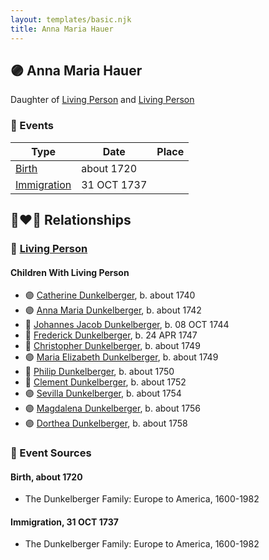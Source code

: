 ```yaml
---
layout: templates/basic.njk
title: Anna Maria Hauer
---
```

## 🟣 Anna Maria Hauer

Daughter of [Living Person](/people/2/22920858) and [Living Person](/people/4/46044031)

### 📆 Events

Type | Date | Place
------ | ------ | ------
[Birth](#event-cc2b1d15-5ebc-4a55-89ef-8f6ff7855432) | about 1720 |
[Immigration](#event-4db9e566-30fd-4a4e-b5eb-9e507bb445d6) | 31 OCT 1737 |

## 👩‍❤️‍👨 Relationships

### 🔵 [Living Person](/people/1/13545057)

#### Children With Living Person
* 🟣 [Catherine Dunkelberger](/people/1/19744824), b. about 1740
* 🟣 [Anna Maria Dunkelberger](/people/2/28076308), b. about 1742
* 🔵 [Johannes Jacob Dunkelberger](/people/3/3659869), b. 08 OCT 1744
* 🔵 [Frederick Dunkelberger](/people/2/29307544), b. 24 APR 1747
* 🔵 [Christopher Dunkelberger](/people/8/88832375), b. about 1749
* 🟣 [Maria Elizabeth Dunkelberger](/people/6/68027592), b. about 1749
* 🔵 [Philip Dunkelberger](/people/6/68247643), b. about 1750
* 🔵 [Clement Dunkelberger](/people/7/75287884), b. about 1752
* 🟣 [Sevilla Dunkelberger](/people/4/44893832), b. about 1754
* 🟣 [Magdalena Dunkelberger](/people/5/57016064), b. about 1756
* 🟣 [Dorthea Dunkelberger](/people/5/56682191), b. about 1758
### 📰 Event Sources

#### <a id="event-cc2b1d15-5ebc-4a55-89ef-8f6ff7855432"></a> Birth, about 1720
* The Dunkelberger Family: Europe to America, 1600-1982

#### <a id="event-4db9e566-30fd-4a4e-b5eb-9e507bb445d6"></a> Immigration, 31 OCT 1737
* The Dunkelberger Family: Europe to America, 1600-1982